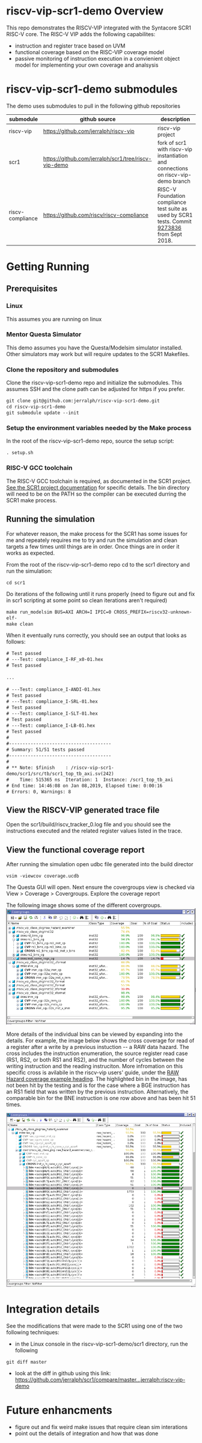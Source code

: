 # riscv-vip-scr1-demo Overview
This repo demonstrates the RISCV-VIP integrated with the Syntacore SCR1 RISC-V core.  The RISC-V VIP adds the following capabilites:
 * instruction and register trace based on UVM
 * functional coverage based on the RISC-VIP coverage model
 * passive monitoring of instruction execution in a convienient object model for implementing your own coverage and analsysis


# riscv-vip-scr1-demo submodules
The demo uses submodules to pull in the following github repositories

submodule | github source | description
--------- | ------------- | -----------
riscv-vip | https://github.com/jerralph/riscv-vip | riscv-vip project
scr1      | https://github.com/jerralph/scr1/tree/riscv-vip-demo | fork of scr1 with riscv-vip instantiation and connections on riscv-vip-demo branch
riscv-compliance | https://github.com/riscv/riscv-compliance | RISC-V Foundation compliance test suite as used by SCR1 tests.  Commit [9273836](https://github.com/riscv/riscv-compliance/commit/9273836251cc53069f9cc48543fa9c1417e98cb7) from Sept 2018.

# Getting Running

## Prerequisites

### Linux
This assumes you are running on linux

### Mentor Questa Simulator
This demo assumes you have the Questa/Modelsim simulator installed.  Other simulators may work but will require updates to the SCR1 Makefiles. 

### Clone the repository and submodules
Clone the riscv-vip-scr1-demo repo and initialize the submodules.  This assumes SSH and the clone path can be adjusted for https if you prefer. 
```
git clone git@github.com:jerralph/riscv-vip-scr1-demo.git
cd riscv-vip-scr1-demo
git submodule update --init
```

### Setup the environment variables needed by the Make process
In the root of the riscv-vip-scr1-demo repo, source the setup script:
```
. setup.sh
```

### RISC-V GCC toolchain
The RISC-V GCC toolchain is required, as documented in the SCR1 project.  [See the SCR1 project documentation](https://github.com/jerralph/scr1/tree/riscv-vip-demo#prerequisites) for specific details.  The bin directory will need to be on the PATH so the compiler can be executed durring the SCR1 make process.

## Running the simulation
For whatever reason, the make process for the SCR1 has some issues for me and repeately requires me to try and run the simulation and clean targets a few times until things are in order.  Once things are in order it works as expected.

From the root of the riscv-vip-scr1-demo repo cd to the scr1 directory and run the simulation:
```
cd scr1
```

Do iterations of the following until it runs properly (need to figure out and fix in scr1 scripting at some point so clean iterations aren't required)
```
make run_modelsim BUS=AXI ARCH=I IPIC=0 CROSS_PREFIX=riscv32-unknown-elf-
make clean
```

When it eventually runs correctly, you should see an output that looks as follows:

```
# Test passed
# ---Test: compliance_I-RF_x0-01.hex
# Test passed

...

# ---Test: compliance_I-ANDI-01.hex
# Test passed
# ---Test: compliance_I-SRL-01.hex
# Test passed
# ---Test: compliance_I-SLT-01.hex
# Test passed
# ---Test: compliance_I-LB-01.hex
# Test passed
# 
#--------------------------------------
# Summary: 51/51 tests passed
#--------------------------------------
# 
# ** Note: $finish    : /riscv-vip-scr1-demo/scr1/src/tb/scr1_top_tb_axi.sv(242)
#    Time: 515365 ns  Iteration: 1  Instance: /scr1_top_tb_axi
# End time: 14:46:08 on Jan 08,2019, Elapsed time: 0:00:16
# Errors: 0, Warnings: 8
```

## View the RISCV-VIP generated trace file

Open the scr1/build/riscv_tracker_0.log file and you should see the instructions executed and the related register values listed in the trace. 

## View the functional coverage report

After running the simulation open udbc file generated into the build director
```
vsim -viewcov coverage.ucdb
```

The Questa GUI will open.  Next ensure the covergroups view is checked via View > Coverage > Covergroups.
Explore the coverage report

The following image shows some of the different covergroups.
![riscv-vip covergroups](doc/img/scr1-cov0.png)

More details of the individual bins can be viewed by expanding into the details.  For example, the image below shows the cross coverage for read of a register after a write by a previous instuction -- a RAW data hazard.  The cross includes the instruction enumeration, the source register read case (RS1, RS2, or both RS1 and RS2), and the number of cycles between the writing instruction and the reading instruciton. More infromation on this specific cross is avilabile in the riscv-vip users' guide, under the [RAW Hazard coverage example heading](https://jerralph.github.io/riscv-vip/doc/index.html#h.j1blccquh4o5). The highlighted bin in the image, has not been hit by the testing and is for the case where a BGE instruction has an RS1 field that was written by the previous instruction.  Alternatively, the comparable bin for the BNE instruction is one row above and has been hit 51 times. 

![riscv-vip read-after-write covergroups](doc/img/scr1-cov-raw.png)

# Integration details
See the modifications that were made to the SCR1 using one of the two following techniques:
 * in the Linux console in the riscv-vip-scr1-demo/scr1 directory, run the following
 ```
 git diff master
 ```
 * look at the diff in github using this link: https://github.com/jerralph/scr1/compare/master...jerralph:riscv-vip-demo

# Future enhancments
 * figure out and fix weird make issues that require clean sim interations
 * point out the details of integration and how that was done
 